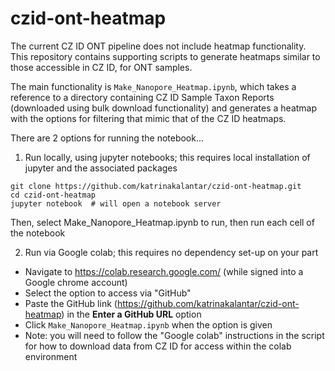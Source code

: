 # czid-ont-heatmap

The current CZ ID ONT pipeline does not include heatmap functionality. This repository contains supporting scripts to generate heatmaps similar to those accessible in CZ ID, for ONT samples.

The main functionality is `Make_Nanopore_Heatmap.ipynb`, which takes a reference to a directory containing CZ ID Sample Taxon Reports (downloaded using bulk download functionality) and generates a heatmap with the options for filtering that mimic that of the CZ ID heatmaps.

There are 2 options for running the notebook...

1. Run locally, using jupyter notebooks; this requires local installation of jupyter and the associated packages

```
git clone https://github.com/katrinakalantar/czid-ont-heatmap.git
cd czid-ont-heatmap
jupyter notebook  # will open a notebook server
```

Then, select Make_Nanopore_Heatmap.ipynb to run, then run each cell of the notebook

2. Run via Google colab; this requires no dependency set-up on your part

* Navigate to https://colab.research.google.com/ (while signed into a Google chrome account)
* Select the option to access via "GitHub"
* Paste the GitHub link (https://github.com/katrinakalantar/czid-ont-heatmap) in the **Enter a GitHub URL** option
* Click `Make_Nanopore_Heatmap.ipynb` when the option is given
* Note: you will need to follow the "Google colab" instructions in the script for how to download data from CZ ID for access within the colab environment



